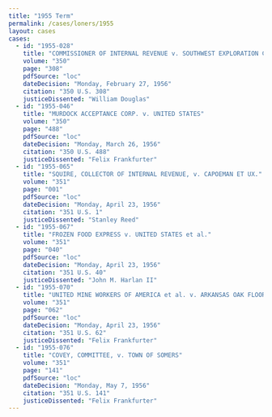 ```yaml
---
title: "1955 Term"
permalink: /cases/loners/1955
layout: cases
cases:
  - id: "1955-028"
    title: "COMMISSIONER OF INTERNAL REVENUE v. SOUTHWEST EXPLORATION CO."
    volume: "350"
    page: "308"
    pdfSource: "loc"
    dateDecision: "Monday, February 27, 1956"
    citation: "350 U.S. 308"
    justiceDissented: "William Douglas"
  - id: "1955-046"
    title: "MURDOCK ACCEPTANCE CORP. v. UNITED STATES"
    volume: "350"
    page: "488"
    pdfSource: "loc"
    dateDecision: "Monday, March 26, 1956"
    citation: "350 U.S. 488"
    justiceDissented: "Felix Frankfurter"
  - id: "1955-065"
    title: "SQUIRE, COLLECTOR OF INTERNAL REVENUE, v. CAPOEMAN ET UX."
    volume: "351"
    page: "001"
    pdfSource: "loc"
    dateDecision: "Monday, April 23, 1956"
    citation: "351 U.S. 1"
    justiceDissented: "Stanley Reed"
  - id: "1955-067"
    title: "FROZEN FOOD EXPRESS v. UNITED STATES et al."
    volume: "351"
    page: "040"
    pdfSource: "loc"
    dateDecision: "Monday, April 23, 1956"
    citation: "351 U.S. 40"
    justiceDissented: "John M. Harlan II"
  - id: "1955-070"
    title: "UNITED MINE WORKERS OF AMERICA et al. v. ARKANSAS OAK FLOORING CO."
    volume: "351"
    page: "062"
    pdfSource: "loc"
    dateDecision: "Monday, April 23, 1956"
    citation: "351 U.S. 62"
    justiceDissented: "Felix Frankfurter"
  - id: "1955-076"
    title: "COVEY, COMMITTEE, v. TOWN OF SOMERS"
    volume: "351"
    page: "141"
    pdfSource: "loc"
    dateDecision: "Monday, May 7, 1956"
    citation: "351 U.S. 141"
    justiceDissented: "Felix Frankfurter"
---
```

